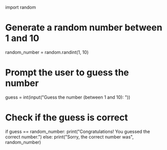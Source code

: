 import random

# Generate a random number between 1 and 10
random_number = random.randint(1, 10)

# Prompt the user to guess the number
guess = int(input("Guess the number (between 1 and 10): "))

# Check if the guess is correct
if guess == random_number:
    print("Congratulations! You guessed the correct number.")
else:
    print("Sorry, the correct number was", random_number)
